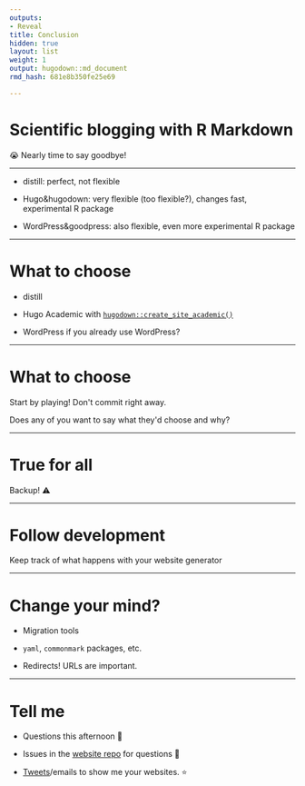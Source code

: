 ```yaml
---
outputs:
- Reveal
title: Conclusion
hidden: true
layout: list
weight: 1
output: hugodown::md_document
rmd_hash: 681e8b350fe25e69

---
```


Scientific blogging with R Markdown
===================================

:sob: Nearly time to say goodbye!

------------------------------------------------------------------------

-   distill: perfect, not flexible

-   Hugo&hugodown: very flexible (too flexible?), changes fast, experimental R package

-   WordPress&goodpress: also flexible, even more experimental R package

------------------------------------------------------------------------

What to choose
==============

-   distill

-   Hugo Academic with [`hugodown::create_site_academic()`](https://rdrr.io/pkg/hugodown/man/create_site_academic.html)

-   WordPress if you already use WordPress?

------------------------------------------------------------------------

What to choose
==============

Start by playing! Don't commit right away.

Does any of you want to say what they'd choose and why?

------------------------------------------------------------------------

True for all
============

Backup! :warning:

------------------------------------------------------------------------

Follow development
==================

Keep track of what happens with your website generator

------------------------------------------------------------------------

Change your mind?
=================

-   Migration tools

-   `yaml`, `commonmark` packages, etc.

-   Redirects! URLs are important.

------------------------------------------------------------------------

Tell me
=======

-   Questions this afternoon :raising_hand:

-   Issues in the [website repo](https://github.com/maelle/rmd-blogging-course/issues) for questions :raising_hand:

-   [Tweets](https://twitter.com/ma_salmon)/emails to show me your websites. :star:

